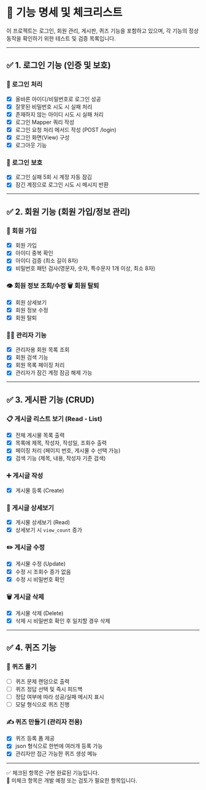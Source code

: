 # 📌 기능 명세 및 체크리스트

이 프로젝트는 로그인, 회원 관리, 게시판, 퀴즈 기능을 포함하고 있으며, 각 기능의 정상 동작을 확인하기 위한 테스트 및 검증 목록입니다.

---

## ✅ 1. 로그인 기능 (인증 및 보호)

### 🔐 로그인 처리
- [x] 올바른 아이디/비밀번호로 로그인 성공
- [x] 잘못된 비밀번호 시도 시 실패 처리
- [x] 존재하지 않는 아이디 시도 시 실패 처리
- [x] 로그인 Mapper 쿼리 작성  
- [x] 로그인 요청 처리 메서드 작성 (POST /login)
- [x] 로그인 화면(View) 구성
- [x] 로그아웃 기능

### 🚫 로그인 보호
- [x] 로그인 실패 5회 시 계정 자동 잠김
- [x] 잠긴 계정으로 로그인 시도 시 메시지 반환

---

## ✅ 2. 회원 기능 (회원 가입/정보 관리)

### 👤 회원 가입
- [x] 회원 가입
- [x] 아이디 중복 확인
- [x] 아이디 검증 (최소 길이 8자)
- [x] 비밀번호 패턴 검사(영문자, 숫자, 특수문자 1개 이상, 최소 8자)

### 👁️ 회원 정보 조회/수정 🗑️ 회원 탈퇴
- [x] 회원 상세보기
- [x] 회원 정보 수정
- [x] 회원 탈퇴

### 🧑‍💼 관리자 기능
- [x] 관리자용 회원 목록 조회
- [x] 회원 검색 기능
- [x] 회원 목록 페이징 처리
- [x] 관리자가 잠긴 계정 잠금 해제 가능

---

## ✅ 3. 게시판 기능 (CRUD)

### 📋 게시글 리스트 보기 (Read - List)
- [x] 전체 게시물 목록 출력
- [x] 목록에 제목, 작성자, 작성일, 조회수 출력
- [x] 페이징 처리 (페이지 번호, 게시물 수 선택 가능)
- [x] 검색 기능 (제목, 내용, 작성자 기준 검색)

### ➕ 게시글 작성
- [x] 게시물 등록 (Create)

### 📄 게시글 상세보기
- [x] 게시물 상세보기 (Read)
- [x] 상세보기 시 `view_count` 증가

### ✏️ 게시글 수정
- [x] 게시물 수정 (Update)
- [x] 수정 시 조회수 증가 없음
- [x] 수정 시 비밀번호 확인

### 🗑️ 게시글 삭제
- [x] 게시물 삭제 (Delete)
- [x] 삭제 시 비밀번호 확인 후 일치할 경우 삭제

---

## ✅ 4. 퀴즈 기능

### 🧠 퀴즈 풀기
- [ ] 퀴즈 문제 랜덤으로 출력
- [ ] 퀴즈 정답 선택 및 즉시 피드백
- [ ] 정답 여부에 따라 성공/실패 메시지 표시
- [ ] 모달 형식으로 퀴즈 진행

### ✍️ 퀴즈 만들기 (관리자 전용)
- [x] 퀴즈 등록 폼 제공
- [x] json 형식으로 한번에 여러개 등록 가능
- [x] 관리자만 접근 가능한 퀴즈 생성 메뉴

---

✅ 체크된 항목은 구현 완료된 기능입니다.  
📝 미체크 항목은 개발 예정 또는 검토가 필요한 항목입니다.
